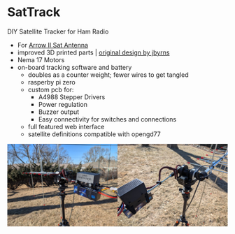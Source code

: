 # SatTrack
DIY Satellite Tracker for Ham Radio
* For [Arrow II Sat Antenna](https://www.arrowantennas.com/arrowii/146-437.html)
* improved 3D printed parts | [original design by jbyrns](https://www.thingiverse.com/thing:4664558)
* Nema 17 Motors
* on-board tracking software and battery
  * doubles as a counter weight; fewer wires to get tangled 
  * rasperby pi zero
  * custom pcb for:
    * A4988 Stepper Drivers
    * Power regulation
    * Buzzer output
    * Easy connectivity for switches and connections
  * full featured web interface
  * satellite definitions compatible with opengd77

<img src="images/front.jpg" width="50%" ><img src="images/back.jpg" width="50%" >
